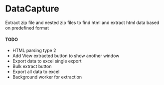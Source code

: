# DataCapture

Extract zip file and nested zip files to find html and extract html data based on predefined format

#### TODO

* HTML parsing type 2
* Add View extracted button to show another window 
* Export data to excel single export
* Bulk extract button
* Export all data to excel
* Background worker for extraction